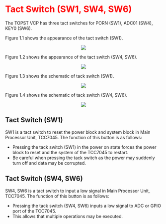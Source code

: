 <h1 style="color:red">
  Tact Switch (SW1, SW4, SW6)
</h1>


The TOPST VCP has three tact switches for PORN (SW1), ADC01 (SW4), KEY0 (SW6).  

Figure 1.1 shows the appearance of the tact switch (SW1).  
<p align="center"><img src="https://github.com/Topst-Dev/Documentation/assets/161264431/bf95011e-88c2-40fe-8af5-52a0cde58d3b"</p>  


Figure 1.2 shows the appearance of the tact switch (SW4, SW6).
<p align="center"><img src="https://github.com/Topst-Dev/Documentation/assets/161264431/ed7ae37f-ed93-4ab1-a7b9-cf12e4958bc0"</p>  


Figure 1.3 shows the schematic of tack switch (SW1).
<p align="center"><img src="https://github.com/Topst-Dev/Documentation/assets/161264431/8f16f6a0-808e-422a-b95f-163efe22bdd3"</p>  


Figure 1.4 shows the schematic of tack switch (SW4, SW6).
<p align="center"><img src="https://github.com/Topst-Dev/Documentation/assets/161264431/c11ffcfe-d45e-4fe4-9e5c-a14c6e307c4a"</p>  


## Tact Switch (SW1)  
SW1 is a tact switch to reset the power block and system block in Main Processor Unit, TCC7045. The function of this button is as follows:  
- Pressing the tack switch (SW1) in the power on state forces the power block to reset and the system of the TCC7045 to restart.
- Be careful when pressing the tack switch as the power may suddenly turn off and data may be corrupted.


## Tact Switch (SW4, SW6)
SW4, SW6 is a tact switch to input a low signal in Main Processor Unit, TCC7045. The function of this button is as follows:  
- Pressing the tack switch (SW4, SW6) inputs a low signal to ADC or GPIO port of the TCC7045.
- This allows that multiple operations may be executed.

